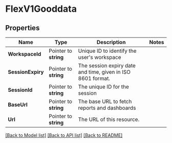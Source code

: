 # FlexV1Gooddata

## Properties

Name | Type | Description | Notes
------------ | ------------- | ------------- | -------------
**WorkspaceId** | Pointer to **string** | Unique ID to identify the user's workspace |
**SessionExpiry** | Pointer to **string** | The session expiry date and time, given in ISO 8601 format. |
**SessionId** | Pointer to **string** | The unique ID for the session |
**BaseUrl** | Pointer to **string** | The base URL to fetch reports and dashboards |
**Url** | Pointer to **string** | The URL of this resource. |

[[Back to Model list]](../README.md#documentation-for-models) [[Back to API list]](../README.md#documentation-for-api-endpoints) [[Back to README]](../README.md)


